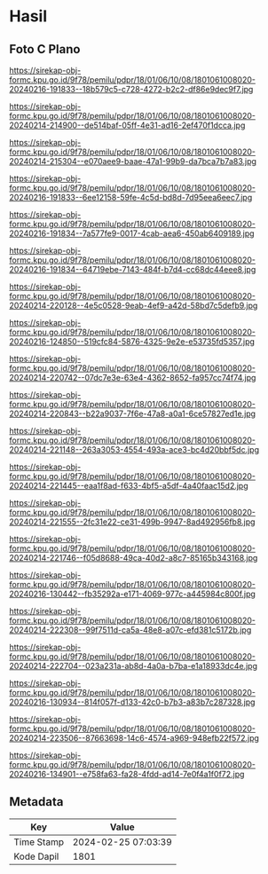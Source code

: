 # Hasil

## Foto C Plano

https://sirekap-obj-formc.kpu.go.id/9f78/pemilu/pdpr/18/01/06/10/08/1801061008020-20240216-191833--18b579c5-c728-4272-b2c2-df86e9dec9f7.jpg

https://sirekap-obj-formc.kpu.go.id/9f78/pemilu/pdpr/18/01/06/10/08/1801061008020-20240214-214900--de514baf-05ff-4e31-ad16-2ef470f1dcca.jpg

https://sirekap-obj-formc.kpu.go.id/9f78/pemilu/pdpr/18/01/06/10/08/1801061008020-20240214-215304--e070aee9-baae-47a1-99b9-da7bca7b7a83.jpg

https://sirekap-obj-formc.kpu.go.id/9f78/pemilu/pdpr/18/01/06/10/08/1801061008020-20240216-191833--6ee12158-59fe-4c5d-bd8d-7d95eea6eec7.jpg

https://sirekap-obj-formc.kpu.go.id/9f78/pemilu/pdpr/18/01/06/10/08/1801061008020-20240216-191834--7a577fe9-0017-4cab-aea6-450ab6409189.jpg

https://sirekap-obj-formc.kpu.go.id/9f78/pemilu/pdpr/18/01/06/10/08/1801061008020-20240216-191834--64719ebe-7143-484f-b7d4-cc68dc44eee8.jpg

https://sirekap-obj-formc.kpu.go.id/9f78/pemilu/pdpr/18/01/06/10/08/1801061008020-20240214-220128--4e5c0528-9eab-4ef9-a42d-58bd7c5defb9.jpg

https://sirekap-obj-formc.kpu.go.id/9f78/pemilu/pdpr/18/01/06/10/08/1801061008020-20240216-124850--519cfc84-5876-4325-9e2e-e53735fd5357.jpg

https://sirekap-obj-formc.kpu.go.id/9f78/pemilu/pdpr/18/01/06/10/08/1801061008020-20240214-220742--07dc7e3e-63e4-4362-8652-fa957cc74f74.jpg

https://sirekap-obj-formc.kpu.go.id/9f78/pemilu/pdpr/18/01/06/10/08/1801061008020-20240214-220843--b22a9037-7f6e-47a8-a0a1-6ce57827ed1e.jpg

https://sirekap-obj-formc.kpu.go.id/9f78/pemilu/pdpr/18/01/06/10/08/1801061008020-20240214-221148--263a3053-4554-493a-ace3-bc4d20bbf5dc.jpg

https://sirekap-obj-formc.kpu.go.id/9f78/pemilu/pdpr/18/01/06/10/08/1801061008020-20240214-221445--eaa1f8ad-f633-4bf5-a5df-4a40faac15d2.jpg

https://sirekap-obj-formc.kpu.go.id/9f78/pemilu/pdpr/18/01/06/10/08/1801061008020-20240214-221555--2fc31e22-ce31-499b-9947-8ad492956fb8.jpg

https://sirekap-obj-formc.kpu.go.id/9f78/pemilu/pdpr/18/01/06/10/08/1801061008020-20240214-221746--f05d8688-49ca-40d2-a8c7-85165b343168.jpg

https://sirekap-obj-formc.kpu.go.id/9f78/pemilu/pdpr/18/01/06/10/08/1801061008020-20240216-130442--fb35292a-e171-4069-977c-a445984c800f.jpg

https://sirekap-obj-formc.kpu.go.id/9f78/pemilu/pdpr/18/01/06/10/08/1801061008020-20240214-222308--99f7511d-ca5a-48e8-a07c-efd381c5172b.jpg

https://sirekap-obj-formc.kpu.go.id/9f78/pemilu/pdpr/18/01/06/10/08/1801061008020-20240214-222704--023a231a-ab8d-4a0a-b7ba-e1a18933dc4e.jpg

https://sirekap-obj-formc.kpu.go.id/9f78/pemilu/pdpr/18/01/06/10/08/1801061008020-20240216-130934--814f057f-d133-42c0-b7b3-a83b7c287328.jpg

https://sirekap-obj-formc.kpu.go.id/9f78/pemilu/pdpr/18/01/06/10/08/1801061008020-20240214-223506--87663698-14c6-4574-a969-948efb22f572.jpg

https://sirekap-obj-formc.kpu.go.id/9f78/pemilu/pdpr/18/01/06/10/08/1801061008020-20240216-134901--e758fa63-fa28-4fdd-ad14-7e0f4a1f0f72.jpg


## Metadata

| Key        | Value               |
| ---------- | ------------------- |
| Time Stamp | 2024-02-25 07:03:39 |
| Kode Dapil | 1801                |



